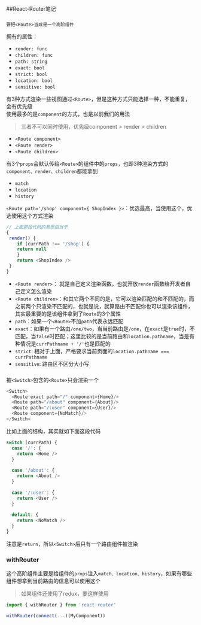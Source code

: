 ##React-Router笔记

### <Route>

`要把<Route>当成是一个高阶组件`

拥有的属性：

- `render: func`
- `children: func`
- `path: string`
- `exact: bool`
- `strict: bool`
- `location: bool`
- `sensitive: bool`

有3种方式渲染一些视图通过`<Route>`，但是这种方式只能选择一种，不能重复，会有优先级    
使用最多的是`component`的方式，也是以前我们的用法

> 三者不可以同时使用，优先级component > render > children

- `<Route component>`
- `<Route render>`
- `<Route children>`

有3个`props`会默认传给`<Route>`的组件中的`props`，也即3种渲染方式的`component、render、children`都能拿到

- `match`
- `location`
- `history`

`<Route path='/shop' component={ ShopIndex }>`：优选最高，当使用这个，优选使用这个方式渲染

```js
// 上面那段代码的意思相当于
{
 render() {
    if (currPath !== '/shop') {
    return null
    }
    return <ShopIndex />
 }  
}
```

- `<Route render>`： 就是自己定义渲染函数，也就开放`render`函数给开发者自己定义怎么渲染
- `<Route children>`：和其它两个不同的是，它可以渲染匹配的和不匹配的，而之前两个只渲染不匹配的，也就是说，就算路由不匹配你也可以渲染该组件，其实最重要的是该组件拿到了`Route`的3个属性
- `path`：如果一个`<Route>`不加`path`代表永远匹配
- `exact`：如果有一个路由`/one/two`，当当前路由是`/one`，在`exact`是`true`时，不匹配，当`false`时匹配；这里比较的是当前路由和`location.pathname`，当是有种情况是`currPathname + '/'`也是匹配的
- `strict`: 相对于上面，严格要求当前页面的`location.pathname === currPathname`
- `sensitive`: 路由区不区分大小写

### <Switch>

被`<Switch>`包含的`<Route>`只会渲染一个

```js
<Switch>
  <Route exact path="/" component={Home}/>
  <Route path="/about" component={About}/>
  <Route path="/:user" component={User}/>
  <Route component={NoMatch}/>
</Switch>
```

比如上面的结构，其实就如下面这段代码
```js
switch (currPath) {
  case '/': {
    return <Home />
  }
  
  case '/about': {
    return <About />
  }
  
  case '/:user': {
    return <User />
  }
  
  default: {
    return <NoMatch />
  }
}
```

注意是`return`，所以`<Switch>`后只有一个路由组件被渲染

### withRouter

这个高阶组件主要是给组件的`props`注入`match、location、history`，如果有哪些组件想拿到当前路由的信息可以使用这个

> 如果组件还使用了redux，要这样使用

```js
import { withRouter } from 'react-router'

withRouter(connect(...)(MyComponent))
```

